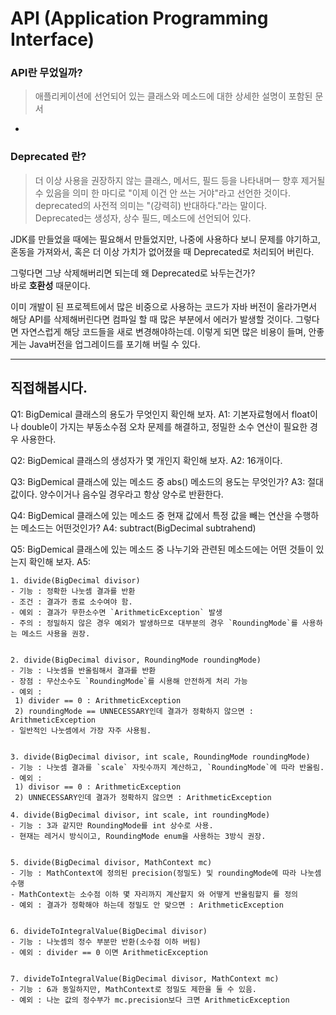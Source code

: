 # API (Application Programming Interface)

### API란 무었일까?
> 애플리케이션에 선언되어 있는 클래스와 메소드에 대한 상세한 설명이 포함된 문서

- 

### Deprecated 란?
> 더 이상 사용을 권장하지 않는 클래스, 메서드, 필드 등을 나타내며ㅡ 향후 제거될 수 있음을 의미
> 한 마디로 "이제 이건 안 쓰는 거야"라고 선언한 것이다.
> <br/>deprecated의 사전적 의미는 "(강력히) 반대하다."라는 말이다.
> <br/>Deprecated는 생성자, 상수 필드, 메소드에 선언되어 있다.

JDK를 만들었을 때에는 필요해서 만들었지만, 나중에 사용하다 보니
문제를 야기하고, 혼동을 가져와서, 혹은 더 이상 가치가 없어졌을 때 Deprecated로 처리되어 버린다.

그렇다면 그냥 삭제해버리면 되는데 왜 Deprecated로 놔두는건가?
<br/>바로 **호환성** 때문이다.

이미 개발이 된 프로젝트에서 많은 비중으로 사용하는 코드가
자바 버전이 올라가면서 해당 API를 삭제해버린다면 컴파일 할 때 많은 부분에서 에러가 발생할 것이다.
그렇다면 자연스럽게 해당 코드들을 새로 변경해야하는데. 
이렇게 되면 많은 비용이 들며, 안좋게는 Java버전을 업그레이드를 포기해 버릴 수 있다.

---


## 직접해봅시다.
Q1: BigDemical 클래스의 용도가 무엇인지 확인해 보자.
A1: 기본자료형에서 float이나 double이 가지는 부동소수점 오차 문제를 해결하고, 정밀한 소수 연산이 필요한 경우 사용한다.

Q2: BigDemical 클래스의 생성자가 몇 개인지 확인해 보자.
A2: 16개이다.

Q3: BigDemical 클래스에 있는 메소드 중 abs() 메소드의 용도는 무엇인가?
A3: 절대값이다. 양수이거나 음수일 경우라고 항상 양수로 반환한다.

Q4: BigDemical 클래스에 있는 메소드 중 현재 값에서 특정 값을 빼는 연산을 수행하는 메소드는 어떤것인가?
A4: subtract(BigDecimal subtrahend)

Q5: BigDemical 클래스에 있는 메소드 중 나누기와 관련된 메소드에는 어떤 것들이 있는지 확인해 보자.
A5: 
```textarea
1. divide(BigDecimal divisor)
- 기능 : 정확한 나눗셈 결과를 반환
- 조건 : 결과가 종료 소수여야 함.
- 예외 : 결과가 무한소수면 `ArithmeticException` 발생
- 주의 : 정밀하지 않은 경우 예외가 발생하므로 대부분의 경우 `RoundingMode`를 사용하는 메소드 사용을 권장.


2. divide(BigDecimal divisor, RoundingMode roundingMode)
- 기능 : 나눗셈을 반올림해서 결과를 반환
- 장점 : 무산소수도 `RoundingMode`를 시용해 안전하게 처리 가능
- 예외 :
 1) divider == 0 : ArithmeticException
 2) roundingMode == UNNECESSARY인데 결과가 정확하지 않으면 : ArithmeticException
- 일반적인 나눗셈에서 가장 자주 사용됨.


3. divide(BigDecimal divisor, int scale, RoundingMode roundingMode)
- 기능 : 나눗셈 결과를 `scale` 자릿수까지 계산하고, `RoundingMode`에 따라 반올림.
- 예외 :
 1) divisor == 0 : ArithmeticException
 2) UNNECESSARY인데 결과가 정확하지 않으면 : ArithmeticException

4. divide(BigDecimal divisor, int scale, int roundingMode)
- 기능 : 3과 같지만 RoundingMode를 int 상수로 사용.
- 현재는 레거시 방식이고, RoundingMode enum을 사용하는 3방식 권장.


5. divide(BigDecimal divisor, MathContext mc)
- 기능 : MathContext에 정의된 precision(정밀도) 및 roundingMode에 따라 나눗셈 수행
- MathContext는 소수점 이하 몇 자리까지 계산할지 와 어떻게 반올림할지 를 정의
- 예외 : 결과가 정확해야 하는데 정밀도 안 맞으면 : ArithmeticException


6. divideToIntegralValue(BigDecimal divisor)
- 기능 : 나눗셈의 정수 부분만 반환(소수점 이하 버림)
- 예외 : divider == 0 이면 ArithmeticException


7. divideToIntegralValue(BigDecimal divisor, MathContext mc)
- 기능 : 6과 동일하지만, MathContext로 정밀도 제한을 둘 수 있음.
- 예외 : 나눈 값의 정수부가 mc.precision보다 크면 ArithmeticException
```
